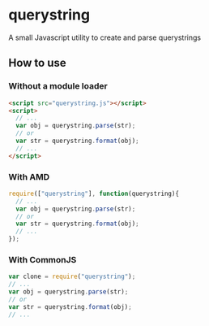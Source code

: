 # querystring
A small Javascript utility to create and parse querystrings

## How to use
### Without a module loader
```html
<script src="querystring.js"></script>
<script>
  // ...
  var obj = querystring.parse(str);
  // or
  var str = querystring.format(obj);
  // ...
</script>
```

### With AMD
```javascript
require(["querystring"], function(querystring){
  // ...
  var obj = querystring.parse(str);
  // or
  var str = querystring.format(obj);
  // ...
});
```

### With CommonJS
```javascript
var clone = require("querystring");
// ...
var obj = querystring.parse(str);
// or
var str = querystring.format(obj);
// ...
```
